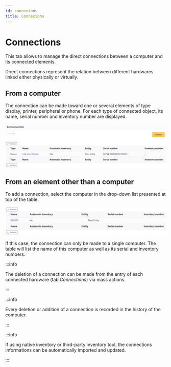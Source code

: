 ```yaml
---
id: connexions
title: Connexions
---
```


# Connections

This tab allows to manage the direct connections between a computer and
its connected elements.

Direct connections represent the relation between different hardwares
linked either physically or virtually.

## From a computer

The connection can be made toward one or several elements of type
display, printer, peripheral or phone. For each type of connected
object, its name, serial number and inventory number are displayed.

![List of connections](../../../assets/modules/assets/images/connections_computer_list.png)

## From an element other than a computer

To add a connection, select the computer in the drop-down list presented
at top of the table.

![List of connections](../../../assets/modules/assets/images/connections_monitor_list.png)

If this case, the connection can only be made to a single computer. The
table will list the name of this computer as well as its serial and
inventory numbers.

:::info

The deletion of a connection can be made from the entry of each
connected hardware (tab *Connections*) via mass actions.

:::

:::info

Every deletion or addition of a connection is recorded in the history
of the computer.

:::

:::info

If using native inventory or third-party inventory tool, the
connections informations can be automatically imported and updated.

:::
